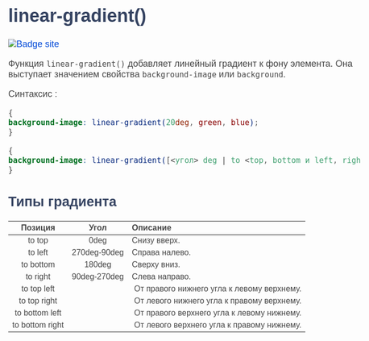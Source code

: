 # linear-gradient()
[![Badge site](https://img.shields.io/badge/gradients-webref.ru-yellowgreen.svg)](https://webref.ru/course/css-advanced/gradients)


Функция `linear-gradient()` добавляет линейный градиент к фону элемента. Она выступает значением свойства `background-image` или `background`.


Синтаксис :

```css
{
background-image: linear-gradient(20deg, green, blue); 
}
```

```css
{
background-image: linear-gradient([<угол> deg | to <top, bottom и left, right>], <цвет> , <цвет>);
}
```

## Типы градиента

Позиция|Угол|Описание
:--------:|:----:|:----------|
to top|0deg|Снизу вверх.
to left|270deg-90deg|Справа налево.
to bottom|180deg|Сверху вниз.
to right|90deg-270deg|Слева направо.
to top left| | От правого нижнего угла к левому верхнему.
to top right| | От левого нижнего угла к правому верхнему.
to bottom left| | От правого верхнего угла к левому нижнему.
to bottom right| | От левого верхнего угла к правому нижнему.



<style>
@import url('https://fonts.googleapis.com/css2?family=Roboto+Flex:opsz,wght@8..144,100;8..144,200;8..144,300;8..144,400;8..144,500;8..144,600;8..144,700;8..144,800;8..144,900;8..144,1000&display=swap'); 

body{
    width: 90%;
    max-width: 800px;
    box-sizing: border-box;
    margin: 0 auto;
    font-size: 18px;
    color: #444;
    font-family: 'Roboto Flex', sans-serif;
}
h1,h2,h3,h4{ 
    color:#354361; 
    
}

a{
    color:#034ad8;
    text-decoration: none;
    font-weight: 500;
            
        }


</style>